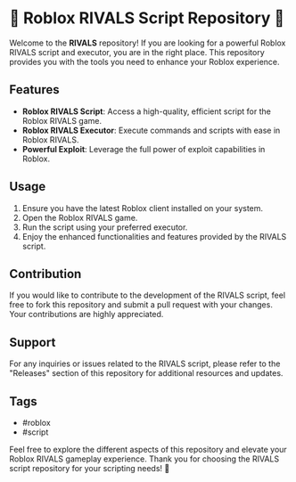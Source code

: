 # 🚀 Roblox RIVALS Script Repository 🚀

Welcome to the **RIVALS** repository! If you are looking for a powerful Roblox RIVALS script and executor, you are in the right place. This repository provides you with the tools you need to enhance your Roblox experience.

## Features
- **Roblox RIVALS Script**: Access a high-quality, efficient script for the Roblox RIVALS game.
- **Roblox RIVALS Executor**: Execute commands and scripts with ease in Roblox RIVALS.
- **Powerful Exploit**: Leverage the full power of exploit capabilities in Roblox.
## Usage
1. Ensure you have the latest Roblox client installed on your system.
2. Open the Roblox RIVALS game.
3. Run the script using your preferred executor.
4. Enjoy the enhanced functionalities and features provided by the RIVALS script.

## Contribution
If you would like to contribute to the development of the RIVALS script, feel free to fork this repository and submit a pull request with your changes. Your contributions are highly appreciated.

## Support
For any inquiries or issues related to the RIVALS script, please refer to the "Releases" section of this repository for additional resources and updates.

## Tags
* #roblox
* #script

Feel free to explore the different aspects of this repository and elevate your Roblox RIVALS gameplay experience. Thank you for choosing the RIVALS script repository for your scripting needs! 🚀